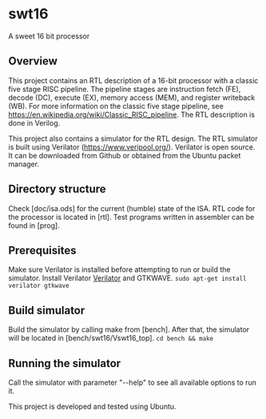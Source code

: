 # swt16
A sweet 16 bit processor

## Overview
This project contains an RTL description of a 16-bit processor with a classic five stage RISC pipeline. The pipeline stages are instruction fetch (FE), decode (DC), execute (EX), memory access (MEM), and register writeback (WB). For more information on the classic five stage pipeline, see https://en.wikipedia.org/wiki/Classic_RISC_pipeline. The RTL description is done in Verilog.

This project also contains a simulator for the RTL design.
The RTL simulator is built using Verilator (https://www.veripool.org/).
Verilator is open source. It can be downloaded from Github or obtained from the Ubuntu packet manager.

## Directory structure
Check [doc/isa.ods] for the current (humble) state of the ISA.
RTL code for the processor is located in [rtl].
Test programs written in assembler can be found in [prog].

## Prerequisites
Make sure Verilator is installed before attempting to run or build the simulator.
Install Verilator [Verilator](https://www.veripool.org/) and GTKWAVE.
`sudo apt-get install verilator gtkwave`

## Build simulator
Build the simulator by calling make from [bench]. After that, the simulator will be located in [bench/swt16/Vswt16_top].
`cd bench && make`

## Running the simulator
Call the simulator with parameter "--help" to see all available options to run it.

This project is developed and tested using Ubuntu.

